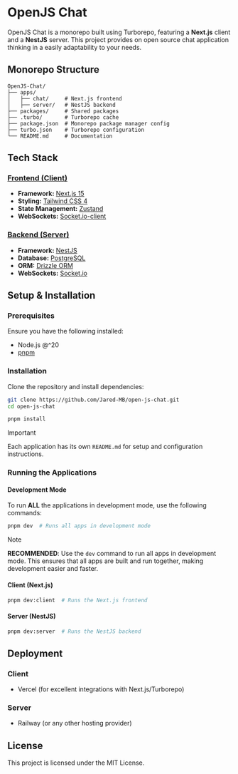 # OpenJS Chat

OpenJS Chat is a monorepo built using Turborepo, featuring a **Next.js** client and a **NestJS** server. This project provides on open source chat application thinking in a easily adaptability to your needs.

## Monorepo Structure

```
OpenJS-Chat/
├── apps/
│   ├── chat/     # Next.js frontend
│   ├── server/   # NestJS backend
├── packages/     # Shared packages
├── .turbo/       # Turborepo cache
├── package.json  # Monorepo package manager config
├── turbo.json    # Turborepo configuration
└── README.md     # Documentation
```

## Tech Stack

### [Frontend (Client)](https://github.com/Jared-MB/open-js-chat/tree/main/apps/chat)
- **Framework:** [Next.js 15](https://nextjs.org/)
- **Styling:** [Tailwind CSS 4](https://tailwindcss.com/)
- **State Management:** [Zustand](https://zustand.docs.pmnd.rs/getting-started/introduction)
- **WebSockets:** [Socket.io-client](https://socket.io/docs/v4/client-api/)

### [Backend (Server)](https://github.com/Jared-MB/open-js-chat/tree/main/apps/server)
- **Framework:** [NestJS](https://nestjs.com)
- **Database:** [PostgreSQL](https://www.postgresql.org/)
- **ORM:** [Drizzle ORM](https://orm.drizzle.team/)
- **WebSockets:** [Socket.io](https://socket.io/docs/v4/server-api/)

## Setup & Installation

### Prerequisites
Ensure you have the following installed:
- Node.js @^20
- [pnpm](https://pnpm.io/installation)

### Installation
Clone the repository and install dependencies:

```sh
git clone https://github.com/Jared-MB/open-js-chat.git
cd open-js-chat

pnpm install
```

> [!IMPORTANT]
> Each application has its own `README.md` for setup and configuration instructions.

### Running the Applications

#### Development Mode
To run **ALL** the applications in development mode, use the following commands:

```sh
pnpm dev  # Runs all apps in development mode
```

> [!NOTE]
> **RECOMMENDED**: Use the `dev` command to run all apps in development mode. This ensures that all apps are built and run together, making development easier and faster.


#### Client (Next.js)
```sh
pnpm dev:client  # Runs the Next.js frontend
```

#### Server (NestJS)
```sh
pnpm dev:server  # Runs the NestJS backend
```

## Deployment

### Client
- Vercel (for excellent integrations with Next.js/Turborepo)

### Server
- Railway (or any other hosting provider)

## License

This project is licensed under the MIT License.


